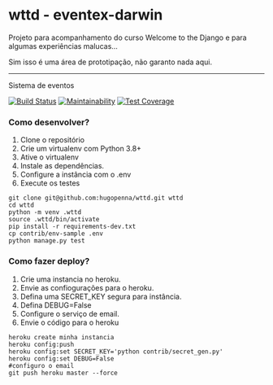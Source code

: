 # wttd - eventex-darwin

Projeto para acompanhamento do curso Welcome to the Django e para algumas experiências malucas...

Sim isso é uma área de prototipação, não garanto nada aqui.

---
Sistema de eventos

[![Build Status](https://travis-ci.org/hugopenna/wttd.svg?branch=master)](https://travis-ci.org/hugopenna/wttd)
[![Maintainability](https://api.codeclimate.com/v1/badges/605b0a6685b1d44d2cb1/maintainability)](https://codeclimate.com/github/hugopenna/wttd/maintainability)
[![Test Coverage](https://api.codeclimate.com/v1/badges/605b0a6685b1d44d2cb1/test_coverage)](https://codeclimate.com/github/hugopenna/wttd/test_coverage)

### Como desenvolver?

1. Clone o repositório
2. Crie um virtualenv com Python 3.8+
3. Ative o virtualenv
4. Instale as dependências.
5. Configure a instância com o .env
6. Execute os testes


```console
git clone git@github.com:hugopenna/wttd.git wttd
cd wttd
python -m venv .wttd
source .wttd/bin/activate
pip install -r requirements-dev.txt
cp contrib/env-sample .env
python manage.py test
```

### Como fazer deploy?

1. Crie uma instancia no heroku.
2. Envie as confiogurações para o heroku.
3. Defina uma SECRET_KEY segura para instância.
4. Defina DEBUG=False
5. Configure o serviço de email.
6. Envie o código para o heroku

```console
heroku create minha instancia
heroku config:push
heroku config:set SECRET_KEY='python contrib/secret_gen.py'
heroku config:set DEBUG=False
#configuro o email
git push heroku master --force
```